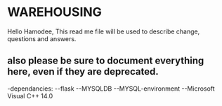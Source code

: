 # WAREHOUSING

Hello Hamodee, This read me file will be used to describe change, questions and answers.

also please be sure to document everything here, even if they are deprecated.
--------------------------------------------------------------------------------------
-dependancies:
--flask
--MYSQLDB
--MYSQL-environment
--Microsoft Visual C++ 14.0 



